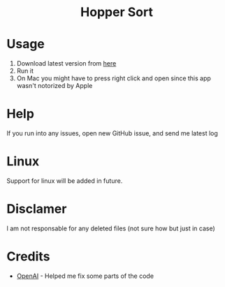 <h1 align="center">Hopper Sort</h1>

# Usage
1. Download latest version from [here](https://github.com/kjutzn/HopperSort/)
2. Run it
3. On Mac you might have to press right click and open since this app wasn't notorized by Apple

# Help
If you run into any issues, open new GitHub issue, and send me latest log

# Linux
Support for linux will be added in future.

# Disclamer
I am not responsable for any deleted files (not sure how but just in case)

# Credits
- [OpenAI](https://chat.openai.com) - Helped me fix some parts of the code 
